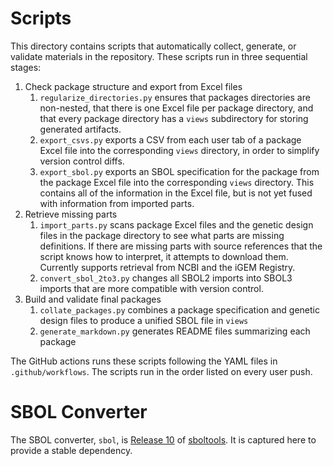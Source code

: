 # Scripts

This directory contains scripts that automatically collect, generate, or validate materials in the repository.
These scripts run in three sequential stages: 

1. Check package structure and export from Excel files
    1. `regularize_directories.py` ensures that packages directories are non-nested, that there is one Excel file per package directory, and that every package directory has a `views` subdirectory for storing generated artifacts.
    2. `export_csvs.py` exports a CSV from each user tab of a package Excel file into the corresponding `views` directory, in order to simplify version control diffs.
    3. `export_sbol.py` exports an SBOL specification for the package from the package Excel file into the corresponding `views` directory. This contains all of the information in the Excel file, but is not yet fused with information from imported parts.
2. Retrieve missing parts
    1. `import_parts.py` scans package Excel files and the genetic design files in the package directory to see what parts are missing definitions. If there are missing parts with source references that the script knows how to interpret, it attempts to download them. Currently supports retrieval from NCBI and the iGEM Registry.
    2. `convert_sbol_2to3.py` changes all SBOL2 imports into SBOL3 imports that are more compatible with version control.
3. Build and validate final packages
    1. `collate_packages.py` combines a package specification and genetic design files to produce a unified SBOL file in `views`
    2. `generate_markdown.py` generates README files summarizing each package

The GitHub actions runs these scripts following the YAML files in `.github/workflows`.  The scripts run in the order listed on every user push.

# SBOL Converter

The SBOL converter, `sbol`, is
[Release 10](https://github.com/sboltools/sboltools/releases/tag/release-10)
of [sboltools](https://github.com/sboltools/sboltools). It is
captured here to provide a stable dependency.
